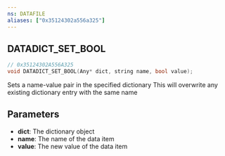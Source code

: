 ```yaml
---
ns: DATAFILE
aliases: ["0x35124302a556a325"]
---
```

## DATADICT_SET_BOOL

```c
// 0x35124302A556A325
void DATADICT_SET_BOOL(Any* dict, string name, bool value);
```

Sets a name-value pair in the specified dictionary
This will overwrite any existing dictionary entry with the same name


## Parameters
* **dict**: The dictionary object
* **name**: The name of the data item
* **value**: The new value of the data item
